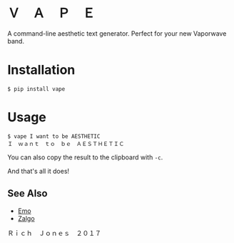# Ｖ　Ａ　Ｐ　Ｅ

A command-line aesthetic text generator. Perfect for your new Vaporwave band.

# Installation

    $ pip install vape

# Usage

    $ vape I want to be AESTHETIC
    Ｉ　ｗａｎｔ　ｔｏ　ｂｅ　ＡＥＳＴＨＥＴＩＣ

You can also copy the result to the clipboard with `-c`.

And that's all it does!

## See Also
* [Emo](https://github.com/Miserlou/Emo)
* [Zalgo](https://github.com/Miserlou/Zalgo)

Ｒｉｃｈ　Ｊｏｎｅｓ　２０１７
